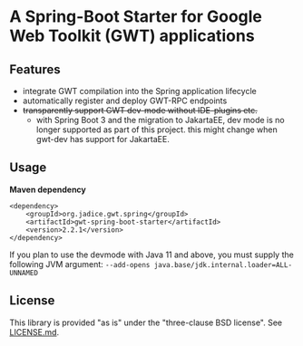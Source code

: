 # A Spring-Boot Starter for Google Web Toolkit (GWT) applications

## Features
- integrate GWT compilation into the Spring application lifecycle 
- automatically register and deploy GWT-RPC endpoints
- ~~transparently support GWT dev-mode without IDE-plugins etc.~~
  - with Spring Boot 3 and the migration to JakartaEE, dev mode is no longer supported as part of this project. 
    this might change when gwt-dev has support for JakartaEE.

## Usage
__Maven dependency__

    <dependency>
        <groupId>org.jadice.gwt.spring</groupId>
        <artifactId>gwt-spring-boot-starter</artifactId>
        <version>2.2.1</version>
    </dependency>

If you plan to use the devmode with Java 11 and above, you must supply the following JVM argument:
`--add-opens java.base/jdk.internal.loader=ALL-UNNAMED`

## License
This library is provided "as is" under the "three-clause BSD license". See [LICENSE.md](./LICENSE.md).
